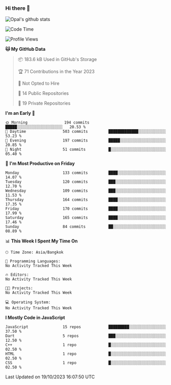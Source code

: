 ### Hi there 👋

![Opal's github stats](https://github-readme-stats.vercel.app/api?username=coolkidneversleep&count_private=true&show_icons=true&theme=radical)


<!--START_SECTION:waka-->
![Code Time](http://img.shields.io/badge/Code%20Time-64%20hrs%2038%20mins-blue)

![Profile Views](http://img.shields.io/badge/Profile%20Views-2-blue)

**🐱 My GitHub Data** 

> 📦 183.6 kB Used in GitHub's Storage 
 > 
> 🏆 71 Contributions in the Year 2023
 > 
> 🚫 Not Opted to Hire
 > 
> 📜 14 Public Repositories 
 > 
> 🔑 19 Private Repositories 
 > 
**I'm an Early 🐤** 

```text
🌞 Morning                194 commits         █████░░░░░░░░░░░░░░░░░░░░   20.53 % 
🌆 Daytime                503 commits         █████████████░░░░░░░░░░░░   53.23 % 
🌃 Evening                197 commits         █████░░░░░░░░░░░░░░░░░░░░   20.85 % 
🌙 Night                  51 commits          █░░░░░░░░░░░░░░░░░░░░░░░░   05.40 % 
```
📅 **I'm Most Productive on Friday** 

```text
Monday                   133 commits         ████░░░░░░░░░░░░░░░░░░░░░   14.07 % 
Tuesday                  120 commits         ███░░░░░░░░░░░░░░░░░░░░░░   12.70 % 
Wednesday                109 commits         ███░░░░░░░░░░░░░░░░░░░░░░   11.53 % 
Thursday                 164 commits         ████░░░░░░░░░░░░░░░░░░░░░   17.35 % 
Friday                   170 commits         ████░░░░░░░░░░░░░░░░░░░░░   17.99 % 
Saturday                 165 commits         ████░░░░░░░░░░░░░░░░░░░░░   17.46 % 
Sunday                   84 commits          ██░░░░░░░░░░░░░░░░░░░░░░░   08.89 % 
```


📊 **This Week I Spent My Time On** 

```text
🕑︎ Time Zone: Asia/Bangkok

💬 Programming Languages: 
No Activity Tracked This Week

🔥 Editors: 
No Activity Tracked This Week

🐱‍💻 Projects: 
No Activity Tracked This Week

💻 Operating System: 
No Activity Tracked This Week
```

**I Mostly Code in JavaScript** 

```text
JavaScript               15 repos            █████████░░░░░░░░░░░░░░░░   37.50 % 
Dart                     5 repos             ███░░░░░░░░░░░░░░░░░░░░░░   12.50 % 
C++                      1 repo              █░░░░░░░░░░░░░░░░░░░░░░░░   02.50 % 
HTML                     1 repo              █░░░░░░░░░░░░░░░░░░░░░░░░   02.50 % 
CSS                      1 repo              █░░░░░░░░░░░░░░░░░░░░░░░░   02.50 % 
```




 Last Updated on 19/10/2023 16:07:50 UTC
<!--END_SECTION:waka-->
